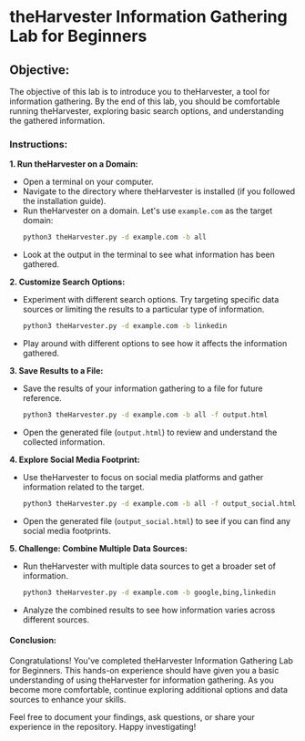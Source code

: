 # theHarvester Information Gathering Lab for Beginners

## Objective:

The objective of this lab is to introduce you to theHarvester, a tool for information gathering. By the end of this lab, you should be comfortable running theHarvester, exploring basic search options, and understanding the gathered information.

### Instructions:

**1. Run theHarvester on a Domain:**
   - Open a terminal on your computer.
   - Navigate to the directory where theHarvester is installed (if you followed the installation guide).
   - Run theHarvester on a domain. Let's use `example.com` as the target domain:
     ```bash
     python3 theHarvester.py -d example.com -b all
     ```
   - Look at the output in the terminal to see what information has been gathered.

**2. Customize Search Options:**
   - Experiment with different search options. Try targeting specific data sources or limiting the results to a particular type of information.
     ```bash
     python3 theHarvester.py -d example.com -b linkedin
     ```
   - Play around with different options to see how it affects the information gathered.

**3. Save Results to a File:**
   - Save the results of your information gathering to a file for future reference.
     ```bash
     python3 theHarvester.py -d example.com -b all -f output.html
     ```
   - Open the generated file (`output.html`) to review and understand the collected information.

**4. Explore Social Media Footprint:**
   - Use theHarvester to focus on social media platforms and gather information related to the target.
     ```bash
     python3 theHarvester.py -d example.com -b all -f output_social.html -s
     ```
   - Open the generated file (`output_social.html`) to see if you can find any social media footprints.

**5. Challenge: Combine Multiple Data Sources:**
   - Run theHarvester with multiple data sources to get a broader set of information.
     ```bash
     python3 theHarvester.py -d example.com -b google,bing,linkedin
     ```
   - Analyze the combined results to see how information varies across different sources.

#### Conclusion:

Congratulations! You've completed theHarvester Information Gathering Lab for Beginners. This hands-on experience should have given you a basic understanding of using theHarvester for information gathering. As you become more comfortable, continue exploring additional options and data sources to enhance your skills.

Feel free to document your findings, ask questions, or share your experience in the repository. Happy investigating!
